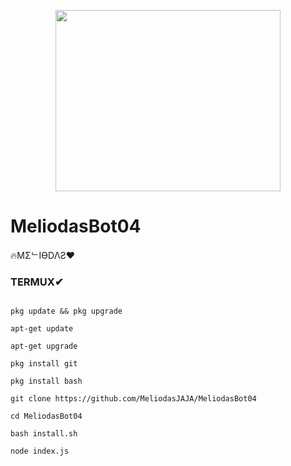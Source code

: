<p align="center">
<img src="https://media1.tenor.com/images/f927db4ac4c85221c493795e7efd235c/tenor.gif?itemid=16625085" width="360" height="290"/>
</p>

# MeliodasBot04



🔥MΣᄂIӨDΛƧ❤

### TERMUX✔

```SCRIPT:

pkg update && pkg upgrade

apt-get update

apt-get upgrade

pkg install git

pkg install bash

git clone https://github.com/MeliodasJAJA/MeliodasBot04

cd MeliodasBot04

bash install.sh

node index.js
```
